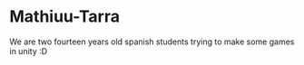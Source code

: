 # Mathiuu-Tarra
We are two fourteen years old spanish students trying to make some games in unity :D
